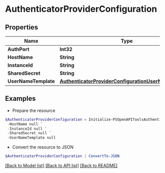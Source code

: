 # AuthenticatorProviderConfiguration
## Properties

Name | Type | Description | Notes
------------ | ------------- | ------------- | -------------
**AuthPort** | **Int32** |  | [optional] 
**HostName** | **String** |  | [optional] 
**InstanceId** | **String** |  | [optional] 
**SharedSecret** | **String** |  | [optional] 
**UserNameTemplate** | [**AuthenticatorProviderConfigurationUserNameTemplate**](AuthenticatorProviderConfigurationUserNameTemplate.md) |  | [optional] 

## Examples

- Prepare the resource
```powershell
$AuthenticatorProviderConfiguration = Initialize-PSOpenAPIToolsAuthenticatorProviderConfiguration  -AuthPort null `
 -HostName null `
 -InstanceId null `
 -SharedSecret null `
 -UserNameTemplate null
```

- Convert the resource to JSON
```powershell
$AuthenticatorProviderConfiguration | ConvertTo-JSON
```

[[Back to Model list]](../README.md#documentation-for-models) [[Back to API list]](../README.md#documentation-for-api-endpoints) [[Back to README]](../README.md)

